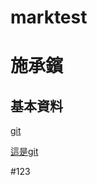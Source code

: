 # marktest
施承鑌
======

基本資料
--------

[git](https://github.com/Sinsbin)

[這是git][git1]

  [git1]: (https://github.com/Sinsbin) "這是GIT"


#123
